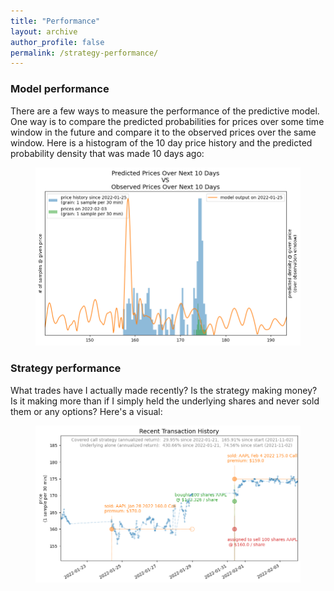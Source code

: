```yaml
---
title: "Performance"
layout: archive
author_profile: false
permalink: /strategy-performance/
---
```



### Model performance
There are a few ways to measure the performance of the predictive model.  One way is to compare the predicted probabilities for prices over some time window in the future and compare it to the observed prices over the same window.  Here is a histogram of the 10 day price history and the predicted probability density that was made 10 days ago:

<figure class="half">
    <a href="../images/prediction_vs_outcome.png"><img src="../images/prediction_vs_outcome.png"></a>
</figure>

### Strategy performance
What trades have I actually made recently? Is the strategy making money?  Is it making more than if I simply held the underlying shares and never sold them or any options? Here's a visual:
<figure class="half">
    <a href="../images/transaction_history.png"><img src="../images/transaction_history.png"></a>
</figure>
